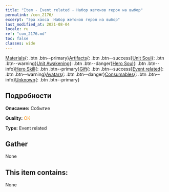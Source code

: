 ```yaml
---
title: "Item - Event related - Набор жетонов героя на выбор"
permalink: /con_2176/
excerpt: "Эра хаоса  Набор жетонов героя на выбор"
last_modified_at: 2021-08-04
locale: ru
ref: "con_2176.md"
toc: false
classes: wide
---
```

 [Materials](/ItemsRU/){: .btn .btn--primary}[Artifacts](/ItemsRU/Artifacts/){: .btn .btn--success}[Unit Soul](/ItemsRU/UnitSoul/){: .btn .btn--warning}[Unit Awakening](/ItemsRU/UnitAwakening/){: .btn .btn--danger}[Hero Soul](/ItemsRU/HeroSoul/){: .btn .btn--info}[Hero Skill](/ItemsRU/HeroSkill/){: .btn .btn--primary}[Gift](/ItemsRU/Gift/){: .btn .btn--success}[Event related](/ItemsRU/Events/){: .btn .btn--warning}[Avatars](/ItemsRU/Avatars/){: .btn .btn--danger}[Consumables](/ItemsRU/Consumables/){: .btn .btn--info}[Unknown](/ItemsRU/Unknown/){: .btn .btn--primary}

## Подробности
 **Описание:** Событие

 **Quality:** <span style="color: #FF8C00">OK</span>

 **Type:** Event related

## Gather

  None

## This item contains:

  None


